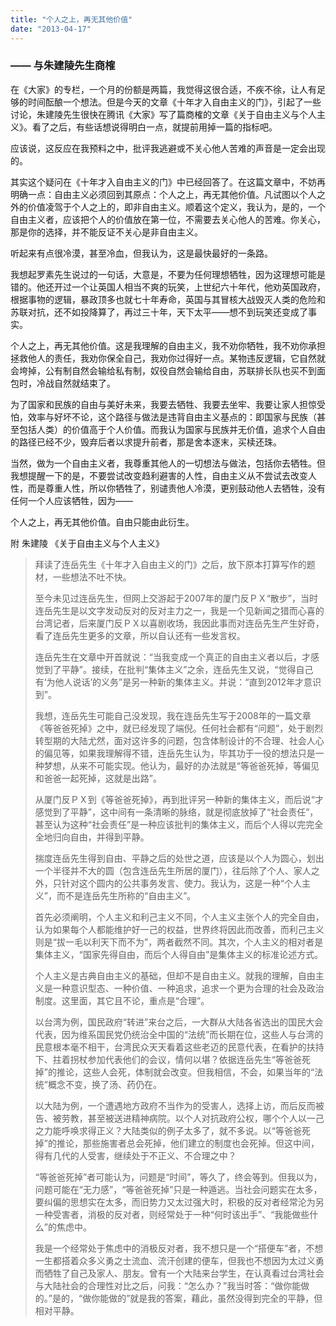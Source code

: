 ```yaml
---
title: "个人之上，再无其他价值"
date: "2013-04-17"
---
```


### —— 与朱建陵先生商榷

在《大家》的专栏，一个月的份额是两篇，我觉得这很合适，不疾不徐，让人有足够的时间酝酿一个想法。但是今天的文章《十年才入自由主义的门》，引起了一些讨论，朱建陵先生很快在腾讯《大家》写了篇商榷的文章《关于自由主义与个人主义》。看了之后，有些话想说得明白一点，就提前用掉一篇的指标吧。

应该说，这反应在我预料之中，批评我逃避或不关心他人苦难的声音是一定会出现的。

其实这个疑问在《十年才入自由主义的门》中已经回答了。在这篇文章中，不妨再明确一点：自由主义必须回到其原点：个人之上，再无其他价值。凡试图以个人之外的价值凌驾于个人之上的，即非自由主义。顺着这个定义，我认为，是的，一个自由主义者，应该把个人的价值放在第一位，不需要去关心他人的苦难。你关心，那是你的选择，并不能反证不关心是非自由主义。

听起来有点很冷漠，甚至冷血，但我认为，这是最快最好的一条路。

我想起罗素先生说过的一句话，大意是，不要为任何理想牺牲，因为这理想可能是错的。他还开过一个让英国人相当不爽的玩笑，上世纪六十年代，他劝英国政府，根据事物的逻辑，暴政顶多也就七十年寿命，英国与其冒核大战毁灭人类的危险和苏联对抗，还不如投降算了，再过三十年，天下太平——想不到玩笑还变成了事实。

个人之上，再无其他价值。这是我理解的自由主义，我不劝你牺牲，我不劝你承担拯救他人的责任，我劝你保全自己，我劝你过得好一点。某物违反逻辑，它自然就会垮掉，公有制自然会输给私有制，奴役自然会输给自由，苏联排长队也买不到面包时，冷战自然就结束了。

为了国家和民族的自由与美好未来，我要去牺牲、我要去坐牢、我要让家人担惊受怕，效率与好坏不论，这个路径与做法是违背自由主义基点的：即国家与民族（甚至包括人类）的价值高于个人价值。而我认为国家与民族并无价值，追求个人自由的路径已经不少，毁弃后者以求提升前者，那是舍本逐末，买椟还珠。

当然，做为一个自由主义者，我尊重其他人的一切想法与做法，包括你去牺牲。但我想提醒一下的是，不要尝试改变趋利避害的人性，自由主义从不尝试去改变人性，而是尊重人性，所以你牺牲了，别谴责他人冷漠，更别鼓动他人去牺牲，没有任何一个人应该牺牲，因为——

个人之上，再无其他价值。自由只能由此衍生。

附 朱建陵 《关于自由主义与个人主义》

> 拜读了连岳先生《十年才入自由主义的门》之后，放下原本打算写作的题材，一些想法不吐不快。
> 
> 至今未见过连岳先生，但网上交游起于2007年的厦门反ＰＸ“散步”，当时连岳先生是以文字发动反对的反对主力之一，我是一个见新闻之猎而心喜的台湾记者，后来厦门反ＰＸ以喜剧收场，我因此事而对连岳先生产生好奇，看了连岳先生更多的文章，所以自认还有一些发言权。
> 
> 连岳先生在文章中开首就说：“当我变成一个真正的自由主义者以后，才感觉到了平静”。接续，在批判“集体主义”之余，连岳先生又说，“觉得自己有‘为他人说话’的义务”是另一种新的集体主义。并说：“直到2012年才意识到”。
> 
> 我想，连岳先生可能自己没发现，我在连岳先生写于2008年的一篇文章《等爸爸死掉》之中，就已经发现了端倪。任何社会都有“问题”，处于剧烈转型期的大陆尤然，面对这许多的问题，包含体制设计的不合理、社会人心的偏见等，如果我理解得不错，连岳先生认为，毕其功于一役的想法只是一种梦想，从来不可能实现。他认为，最好的办法就是“等爸爸死掉，等偏见和爸爸一起死掉，这就是出路”。
> 
> 从厦门反ＰＸ到《等爸爸死掉》，再到批评另一种新的集体主义，而后说“才感觉到了平静”，这中间有一条清晰的脉络，就是彻底放掉了“社会责任”，甚至认为这种“社会责任”是一种应该批判的集体主义，而后个人得以完完全全地归向自由，并得到平静。
> 
> 揣度连岳先生得到自由、平静之后的处世之道，应该是以个人为圆心，划出一个半径并不大的圆（包含连岳先生所居的厦门），往后除了个人、家人之外，只针对这个圆内的公共事务发言、使力。我认为，这是一种“个人主义”，而不是连岳先生所称的“自由主义”。
> 
> 首先必须阐明，个人主义和利己主义不同，个人主义主张个人的完全自由，认为如果每个人都能维护好一己的权益，世界终将因此而改善，而利己主义则是“拔一毛以利天下而不为”，两者截然不同。其次，个人主义的相对者是集体主义，“国家先得自由，而后个人得自由”是集体主义的标准论述方式。
> 
> 个人主义是古典自由主义的基础，但却不是自由主义。就我的理解，自由主义是一种意识型态、一种价值、一种追求，追求一个更为合理的社会及政治制度。这里面，其它且不论，重点是“合理”。
> 
> 以台湾为例，国民政府“转进”来台之后，一大群从大陆各省选出的国民大会代表，因为维系国民党仍统治全中国的“法统”而长期在位，这些人与台湾的民意根本毫不相干，台湾民众天天看着这些老迈的民意代表，在看护的扶持下、拄着拐杖参加代表他们的会议，情何以堪？依据连岳先生“等爸爸死掉”的推论，这些人会死，体制就会改变。但我相信，不会，如果当年的“法统”概念不变，换了汤、药仍在。
> 
> 以大陆为例，一个遭遇地方政府不当作为的受害人，选择上访，而后反而被告、被劳教，甚至被送进精神病院。以个人对抗政府公权，哪个个人以一己之力能呼唤求得正义？大陆类似的例子太多了，就不多说。以“等爸爸死掉”的推论，那些施害者总会死掉，他们建立的制度也会死掉。但这中间，得有几代的人受害，继续处于不正义、不合理之中？
> 
> “等爸爸死掉”者可能认为，问题是“时间”，等久了，终会等到。但我以为，问题可能在“无力感”，“等爸爸死掉”只是一种遁逃。当社会问题实在太多，要纠偏的思想实在太多，而旧势力又太过强大时，积极的反对者经常沦为另一种受害者，消极的反对者，则经常处于一种“何时该出手”、“我能做些什么”的焦虑中。
> 
> 我是一个经常处于焦虑中的消极反对者，我不想只是一个“搭便车”者，不想一生都搭着众多义勇之士流血、流汗创建的便车，但我也不想因为太过义勇而牺牲了自己及家人、朋友。曾有一个大陆来台学生，在认真看过台湾社会与大陆社会的合理性对比之后，问我：“怎么办？”我当时答：“做你能做的。”是的，“做你能做的”就是我的答案，藉此，虽然没得到完全的平静，但相对平静。
